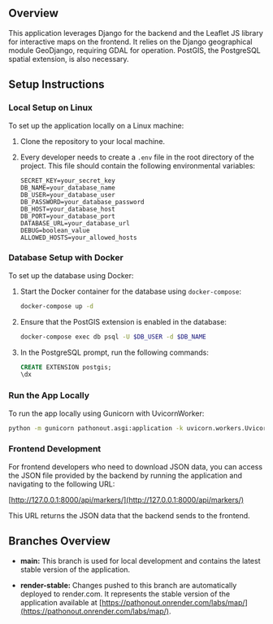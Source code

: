 ## Overview

This application leverages Django for the backend and the Leaflet JS library for interactive maps on the frontend. It relies on the Django geographical module GeoDjango, requiring GDAL for operation. PostGIS, the PostgreSQL spatial extension, is also necessary.

## Setup Instructions

### Local Setup on Linux

To set up the application locally on a Linux machine:

1. Clone the repository to your local machine.
2. Every developer needs to create a `.env` file in the root directory of the project. This file should contain the following environmental variables:

    ```env
    SECRET_KEY=your_secret_key
    DB_NAME=your_database_name
    DB_USER=your_database_user
    DB_PASSWORD=your_database_password
    DB_HOST=your_database_host
    DB_PORT=your_database_port
    DATABASE_URL=your_database_url
    DEBUG=boolean_value
    ALLOWED_HOSTS=your_allowed_hosts
    ```

### Database Setup with Docker

To set up the database using Docker:

1. Start the Docker container for the database using `docker-compose`:

    ```bash
    docker-compose up -d
    ```

2. Ensure that the PostGIS extension is enabled in the database:

    ```bash
    docker-compose exec db psql -U $DB_USER -d $DB_NAME
    ```

3. In the PostgreSQL prompt, run the following commands:

    ```sql
    CREATE EXTENSION postgis;
    \dx
    ```

### Run the App Locally

To run the app locally using Gunicorn with UvicornWorker:

```bash
python -m gunicorn pathonout.asgi:application -k uvicorn.workers.UvicornWorker
```

### Frontend Development

For frontend developers who need to download JSON data, you can access the JSON file provided by the backend by running the application and navigating to the following URL:

[http://127.0.0.1:8000/api/markers/](http://127.0.0.1:8000/api/markers/)

This URL returns the JSON data that the backend sends to the frontend.


## Branches Overview

- **main:** This branch is used for local development and contains the latest stable version of the application.
  
- **render-stable:** Changes pushed to this branch are automatically deployed to render.com. It represents the stable version of the application available at [https://pathonout.onrender.com/labs/map/](https://pathonout.onrender.com/labs/map/).

